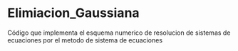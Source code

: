 # Elimiacion_Gaussiana
Código que implementa el esquema numerico de resolucion de sistemas de ecuaciones por el metodo de sistema de ecuaciones

